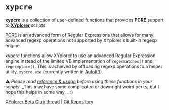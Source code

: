 # **`xypcre`**
**xypcre** is a collection of user-defined functions that provides **PCRE** support to [**XYplorer**][:xy] scripts.

[PCRE][:pcre] is an advanced form of Regular Expressions that allows for many advanced regexp operations
not supported by XYplorer's built-in regexp engine.

xypcre functions allow XYplorer to use an advanced Regular Expression engine instead of the limited
VB implementation of `regexmatches()` and `regereplace()`. This is achieved by offloading regexp operations
to a helper utility, `xypcre.exe` (currently written in [AutoIt3][:au3]).

 :warning: _Please read [reference & usage][:ref] before using these functions in your scripts._
_This may have some complicated or downright weird perks, but I hope this helps in some way. _ :)

[XYplorer Beta Club thread][:xyfc] | [Git Repository][:git]

[:ref]: ./XYPCRE.md
[:xy]: https://www.xyplorer.com
[:pcre]: https://en.wikipedia.org/wiki/Perl_Compatible_Regular_Expressions
[:au3]: https://www.autoitscript.com/site/
[:xyfc]: https://www.xyplorer.com/xyfc/viewtopic.php?f=7&t=14569
[:git]: https://github.com/smsrkr/xypcre
